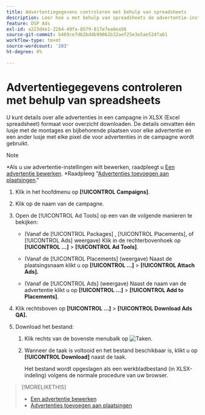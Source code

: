 ```yaml
---
title: Advertentiegegevens controleren met behulp van spreadsheets
description: Leer hoe u met behulp van spreadsheets de advertentie-instellingen en bijbehorende plaatsingen kunt bekijken en details kunt bekijken.
feature: DSP Ads
exl-id: a223d4e1-2264-49fa-8579-817e7ea6ea56
source-git-commit: b469ce7db2bddb99062b32aef25e3e5ae524fa61
workflow-type: tm+mt
source-wordcount: '203'
ht-degree: 0%

---
```


# Advertentiegegevens controleren met behulp van spreadsheets

U kunt details over alle advertenties in een campagne in XLSX (Excel spreadsheet) formaat voor overzicht downloaden. De details omvatten één lusje met de montages en bijbehorende plaatsen voor elke advertentie en een ander lusje met elke pixel die voor advertenties in de campagne wordt gebruikt.

>[!NOTE]
>
>*Als u uw advertentie-instellingen wilt bewerken, raadpleegt u [Een advertentie bewerken](/help/dsp/campaign-management/ads/ad-edit.md).
>*Raadpleeg &quot;[Advertenties toevoegen aan plaatsingen](/help/dsp/campaign-management/ads/ad-attach-to-placement.md).&quot;

1. Klik in het hoofdmenu op **[!UICONTROL Campaigns]**.

1. Klik op de naam van de campagne.

1. Open de [!UICONTROL Ad Tools] op een van de volgende manieren te bekijken:

   * (Vanaf de [!UICONTROL Packages] , [!UICONTROL Placements], of [!UICONTROL Ads] weergave) Klik in de rechterbovenhoek op **[!UICONTROL ...]** > **[!UICONTROL Ad Tools]**.

   * (Vanaf de [!UICONTROL Placements] (weergave) Naast de plaatsingsnaam klikt u op **[!UICONTROL ...]** > **[!UICONTROL Attach Ads].**

   * (Vanaf de [!UICONTROL Ads] (weergave) Naast de naam van de advertentie klikt u op  **[!UICONTROL ...]** > **[!UICONTROL Add to Placements]**.

1. Klik rechtsboven op **[!UICONTROL ...]** > **[!UICONTROL Download Ads QA].**

1. Download het bestand:

   1. Klik rechts van de bovenste menubalk op ![Taken](/help/dsp/assets/downloads.png).

   1. Wanneer de taak is voltooid en het bestand beschikbaar is, klikt u op **[!UICONTROL Download]** naast de taak.

      Het bestand wordt opgeslagen als een werkbladbestand (in XLSX-indeling) volgens de normale procedure van uw browser.

>[!MORELIKETHIS]
>
>* [Een advertentie bewerken](/help/dsp/campaign-management/ads/ad-edit.md)
>* [Advertenties toevoegen aan plaatsingen](/help/dsp/campaign-management/ads/ad-attach-to-placement.md)
